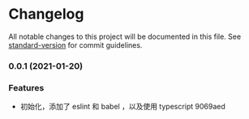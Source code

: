 # Changelog

All notable changes to this project will be documented in this file. See [standard-version](https://github.com/conventional-changelog/standard-version) for commit guidelines.

### 0.0.1 (2021-01-20)


### Features

* 初始化，添加了 eslint 和 babel ，以及使用 typescript 9069aed
